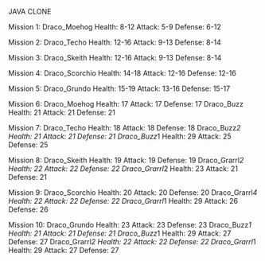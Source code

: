 JAVA CLONE

Mission 1:
    Draco_Moehog
        Health: 8-12
        Attack: 5-9
        Defense: 6-12

Mission 2:
    Draco_Techo
        Health: 12-16
        Attack: 9-13
        Defense: 8-14

Mission 3:
    Draco_Skeith
        Health: 12-16
        Attack: 9-13
        Defense: 8-14

Mission 4:
    Draco_Scorchio
        Health: 14-18
        Attack: 12-16
        Defense: 12-16

Mission 5:
    Draco_Grundo
        Health: 15-19
        Attack: 13-16
        Defense: 15-17

Mission 6:
    Draco_Moehog
        Health: 17
        Attack: 17
        Defense: 17
    Draco_Buzz
        Health: 21
        Attack: 21
        Defense: 21

Mission 7:
    Draco_Techo
        Health: 18
        Attack: 18
        Defense: 18
    Draco_Buzz*2
        Health: 21
        Attack: 21
        Defense: 21
    Draco_Buzz*1
        Health: 29
        Attack: 25
        Defense: 25

Mission 8:
    Draco_Skeith
        Health: 19
        Attack: 19
        Defense: 19
    Draco_Grarrl*2
        Health: 22
        Attack: 22
        Defense: 22
    Draco_Grarrl*2
        Health: 23
        Attack: 21
        Defense: 21

Mission 9:
    Draco_Scorchio
        Health: 20
        Attack: 20
        Defense: 20
    Draco_Grarrl*4
        Health: 22
        Attack: 22
        Defense: 22
    Draco_Grarrl*1
        Health: 29
        Attack: 26
        Defense: 26

Mission 10:
    Draco_Grundo
        Health: 23
        Attack: 23
        Defense: 23
    Draco_Buzz*1
        Health: 21
        Attack: 21
        Defense: 21
    Draco_Buzz*1
        Health: 29
        Attack: 27
        Defense: 27
    Draco_Grarrl*2
        Health: 22
        Attack: 22
        Defense: 22
    Draco_Grarrl*1
        Health: 29
        Attack: 27
        Defense: 27
